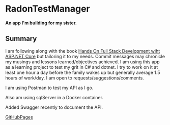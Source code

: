 # RadonTestManager
<b> An app I'm building for my sister. </b>

## Summary
I am following along with the book [Hands On Full Stack Development wiht ASP.NET Core](https://www.packtpub.com/web-development/hands-full-stack-web-development-aspnet-core "Packt Wesite") but tailoring it to my needs.
Commit messages may chronicle my musings and lessons learned/objectives achieved. I am using this app as a learning project to test my grit in C# and dotnet. I try to work on it at least one hour a day before the family wakes up but generally average 1.5 hours of work/day. I am open to requests/suggestions/comments. 

I am using Postman to test my API as I go.

Also am using sqlServer in a Docker container.

Added Swagger recently to document the API.

[GitHubPages](https://garyray-k.github.io)
